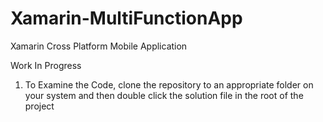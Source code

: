 # Xamarin-MultiFunctionApp
Xamarin Cross Platform Mobile Application

Work In Progress

1. To Examine the Code, clone the repository to an appropriate folder on your system and then double click the solution file in the root of the project
